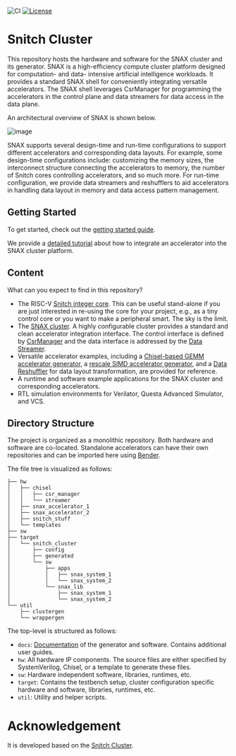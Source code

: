 ![CI](https://github.com/pulp-platform/snitch_cluster/actions/workflows/ci.yml/badge.svg)
[![License](https://img.shields.io/badge/License-Apache%202.0-blue.svg)](https://opensource.org/licenses/Apache-2.0)

# Snitch Cluster

This repository hosts the hardware and software for the SNAX cluster and its generator. SNAX is a high-efficiency compute cluster platform designed for computation- and data- intensive artificial intelligence workloads. It provides a standard SNAX shell for conveniently integrating versatile accelerators. The SNAX shell leverages CsrManager for programming the accelerators in the control plane and data streamers for data access in the data plane.

An architectural overview of SNAX is shown below.

![image](https://github.com/KULeuven-MICAS/snax_cluster/assets/26665295/9242dd65-be3a-4472-8ae5-e026992f6a95)

SNAX supports several design-time and run-time configurations to support different accelerators and corresponding data layouts. For example, some design-time configurations include: customizing the memory sizes, the interconnect structure connecting the accelerators to memory, the number of Snitch cores controlling accelerators, and so much more. For run-time configuration, we provide data streamers and reshufflers to aid accelerators in handling data layout in memory and data access pattern management.

## Getting Started

To get started, check out the [getting started guide](https://kuleuven-micas.github.io/snax_cluster/ug/getting_started.html).

We provide a [detailed tutorial](https://github.com/KULeuven-MICAS/snax_cluster/tree/main/docs/tutorial) about how to integrate an accelerator into the SNAX cluster platform. 

## Content

What can you expect to find in this repository?

- The RISC-V [Snitch integer core](https://pulp-platform.github.io/snitch_cluster/rm/snitch.html). This can be useful stand-alone if you are just interested in re-using the core for your project, e.g., as a tiny control core or you want to make a peripheral smart. The sky is the limit.
- The [SNAX cluster](https://github.com/KULeuven-MICAS/snax_cluster/blob/main/docs/tutorial/architectural_overview.md). A highly configurable cluster provides a standard and clean accelerator integration interface. The control interface is defined by [CsrManager](https://github.com/KULeuven-MICAS/snax_cluster/blob/main/docs/tutorial/csrman_design.md) and the data interface is addressed by the [Data Streamer](https://github.com/KULeuven-MICAS/snax_cluster/blob/main/docs/tutorial/streamer_design.md).
- Versatile accelerator examples, including a [Chisel-based GEMM accelerator generator](https://github.com/KULeuven-MICAS/snax-gemm), a [rescale SIMD accelerator generator](https://github.com/KULeuven-MICAS/snax-postprocessing-simd), and a [Data Reshuffler]() for data layout transformation, are provided for reference.
- A runtime and software example applications for the SNAX cluster and corresponding accelerators.
- RTL simulation environments for Verilator, Questa Advanced Simulator, and VCS.

## Directory Structure

The project is organized as a monolithic repository. Both hardware and software are co-located. Standalone accelerators can have their own repositories and can be imported here using [Bender](https://github.com/pulp-platform/bender).

The file tree is visualized as follows:

```
├── hw
│   ├── chisel
│   │   ├── csr_manager
│   │   └── streamer
│   ├── snax_accelerator_1
│   ├── snax_accelerator_2
│   ├── snitch_stuff
│   └── templates
├── sw
├── target
│   └── snitch_cluster
│       ├── config
│       ├── generated
│       └── sw
│           ├── apps
│           │   ├── snax_system_1
│           │   └── snax_system_2
│           └── snax_lib 
│               ├── snax_system_1
│               └── snax_system_2
└── util
    ├── clustergen
    └── wrappergen
```

The top-level is structured as follows:

* `docs`: [Documentation](documentation.md) of the generator and software.
  Contains additional user guides.
* `hw`: All hardware IP components. The source files are either specified by SystemVerilog, Chisel, or a template to generate these files.
* `sw`: Hardware independent software, libraries, runtimes, etc.
* `target`: Contains the testbench setup, cluster configuration specific hardware and software, libraries, runtimes, etc.
* `util`: Utility and helper scripts.

# Acknowledgement

It is developed based on the [Snitch Cluster](https://github.com/pulp-platform/snitch_cluster).
